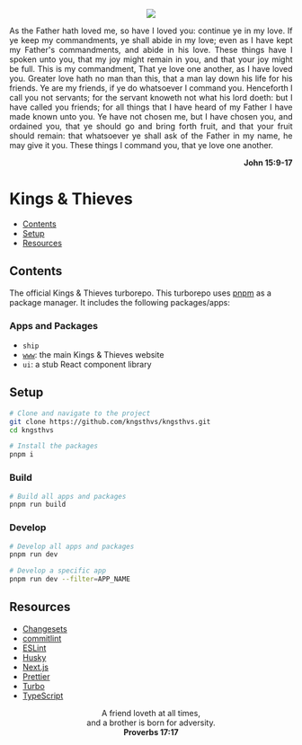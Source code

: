 <p align="center">
  <picture>
    <source media="(prefers-color-scheme: dark)" srcset="https://www.kngsthvs.com/logo/dark.svg">
    <source media="(prefers-color-scheme: light)" srcset="https://www.kngsthvs.com/logo/light.svg">
    <img  src="https://www.kngsthvs.com/logo/light.svg">
  </picture>
</p>

<p align="justify">
As the Father hath loved me, so have I loved you: continue ye in my love. If ye keep my commandments, ye shall abide in my love; even as I have kept my Father's commandments, and abide in his love. These things have I spoken unto you, that my joy might remain in you, and that your joy might be full. This is my commandment, That ye love one another, as I have loved you. Greater love hath no man than this, that a man lay down his life for his friends. Ye are my friends, if ye do whatsoever I command you. Henceforth I call you not servants; for the servant knoweth not what his lord doeth: but I have called you friends; for all things that I have heard of my Father I have made known unto you. Ye have not chosen me, but I have chosen you, and ordained you, that ye should go and bring forth fruit, and that your fruit should remain: that whatsoever ye shall ask of the Father in my name, he may give it you. These things I command you, that ye love one another.
</p>
<p align="right">
  <strong>John 15:9-17</strong>
</p>

# Kings & Thieves

- [Contents](#contents)
- [Setup](#setup)
- [Resources](#resources)

## Contents

The official Kings & Thieves turborepo. This turborepo uses [pnpm](https://pnpm.io) as a package manager. It includes the following packages/apps:

### Apps and Packages

- `ship`
- [`www`](https://www.kngsthvs.com): the main Kings & Thieves website
- `ui`: a stub React component library

## Setup

```bash
# Clone and navigate to the project
git clone https://github.com/kngsthvs/kngsthvs.git
cd kngsthvs

# Install the packages
pnpm i
```

### Build

```bash
# Build all apps and packages
pnpm run build
```

### Develop

```bash
# Develop all apps and packages
pnpm run dev

# Develop a specific app
pnpm run dev --filter=APP_NAME
```

## Resources

- [Changesets](https://github.com/changesets/changesets)
- [commitlint](https://commitlint.js.org/)
- [ESLint](https://eslint.org/docs/latest/)
- [Husky](https://typicode.github.io/husky/)
- [Next.js](https://nextjs.org/docs)
- [Prettier](https://prettier.io/docs/en/)
- [Turbo](https://turbo.build/)
- [TypeScript](https://www.typescriptlang.org/docs/)

<p align="center">
A friend loveth at all times,
<br>
and a brother is born for adversity.
<br>
<strong>Proverbs 17:17</strong>
</p>
